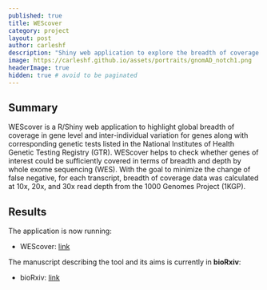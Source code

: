 ```yaml
---
published: true
title: WEScover
category: project
layout: post
author: carleshf
description: "Shiny web application to explore the breadth of coverage per gene/exon obtained using WES technology in 1KGP."
image: https://carleshf.github.io/assets/portraits/gnomAD_notch1.png
headerImage: true
hidden: true # avoid to be paginated
---
```



## Summary

WEScover is a R/Shiny web application to highlight global breadth of coverage in gene level and inter-individual variation for genes along with corresponding genetic tests listed in the National Institutes of Health Genetic Testing Registry (GTR). WEScover helps to check whether genes of interest could be sufficiently covered in terms of breadth and depth by whole exome sequencing (WES). With the goal to minimize the change of false negative, for each transcript, breadth of coverage data was calculated at 10x, 20x, and 30x read depth from the 1000 Genomes Project (1KGP).

## Results

The application is now running:

* WEScover: [link](http://gnome.tchlab.org/WEScover/)

The manuscript describing the tool and its aims is currently in **bioRxiv**:

* bioRxiv: [link](https://www.biorxiv.org/content/early/2018/07/27/367607)
